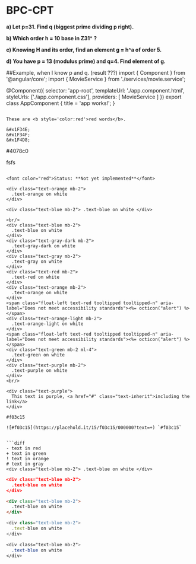 # BPC-CPT

**a) Let p=31. Find q (biggest prime dividing p right).**

**b) Which order h = 10 base in Z31*** **?** 

**c) Knowing H and its order, find an element g = h^a of order 5.**

**d) You have p = 13 (modulus prime) and q=4. Find element of g.**

##Example, when I know p and q. (result ???)
  import { Component } from '@angular/core';
  import { MovieService } from './services/movie.service';

  @Component({
    selector: 'app-root',
    templateUrl: './app.component.html',
    styleUrls: ['./app.component.css'],
    providers: [ MovieService ]
  })
  export class AppComponent {
    title = 'app works!';
  }
```

These are <b style='color:red'>red words</b>.

&#x1F34E;
&#x1F34F;
&#x1F4D8;

```
#4078c0


fsfs
```

<font color="red">Status: **Not yet implemented**</font>

<div class="text-orange mb-2">
  .text-orange on white
</div>

<div class="text-blue mb-2"> .text-blue on white </div>

<br/>
<div class="text-blue mb-2">
  .text-blue on white
</div>
<div class="text-gray-dark mb-2">
  .text-gray-dark on white
</div>
<div class="text-gray mb-2">
  .text-gray on white
</div>
<div class="text-red mb-2">
  .text-red on white
</div>
<div class="text-orange mb-2">
  .text-orange on white
</div>
<span class="float-left text-red tooltipped tooltipped-n" aria-label="Does not meet accessibility standards"><%= octicon("alert") %></span>
<div class="text-orange-light mb-2">
  .text-orange-light on white
</div>
<span class="float-left text-red tooltipped tooltipped-n" aria-label="Does not meet accessibility standards"><%= octicon("alert") %></span>
<div class="text-green mb-2 ml-4">
  .text-green on white
</div>
<div class="text-purple mb-2">
  .text-purple on white
</div>
<br/>

<div class="text-purple">
  This text is purple, <a href="#" class="text-inherit">including the link</a>
</div>

#f03c15

![#f03c15](https://placehold.it/15/f03c15/000000?text=+) `#f03c15`


```diff
- text in red
+ text in green
! text in orange
# text in gray
<div class="text-blue mb-2"> .text-blue on white </div>
```

```json
<div class="text-blue mb-2">
  .text-blue on white
</div>
```

```html
<div class="text-blue mb-2">
  .text-blue on white
</div>
```
```js
<div class="text-blue mb-2">
  .text-blue on white
</div>
```
```css
<div class="text-blue mb-2">
  .text-blue on white
</div>
```
